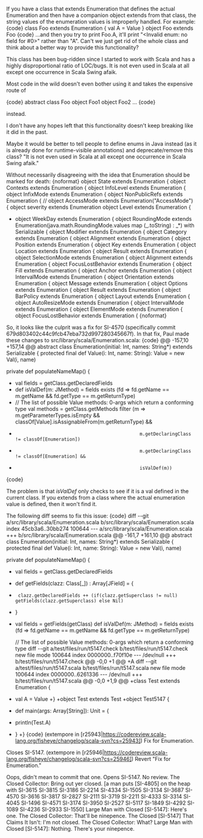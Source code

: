 If you have a class that extends Enumeration that defines the actual Enumeration and then have a companion object extends from that class, the string values of the enumeration values is improperly handled.  For example:
{code}
class Foo extends Enumeration {
  val A = Value
}
object Foo extends Foo
{code}
...and then you try to print Foo.A, it'll print "<Invalid enum: no field for #0>" rather than "A".
Can't we just get rid of the whole class and think about a better way to provide this functionality?

This class has been bug-ridden since I started to work with Scala and has a highly disproportional ratio of LOC/bugs. It is not even used in Scala at all except one occurrence in Scala Swing afaik.

Most code in the wild doesn't even bother using it and takes the expensive route of 

{code}
abstract class Foo
object Foo1 
object Foo2
... 
{code}

instead.

I don't have any hopes left that this functionality doesn't keep breaking like it did in the past.

Maybe it would be better to tell people to define enums in Java instead (as it is already done for runtime-visible annotations) and deprecate/remove this class?
"It is not even used in Scala at all except one occurrence in Scala Swing afaik."

Without necessarily disagreeing with the idea that Enumeration should be marked for death:
{noformat}
  object State extends Enumeration {
object Contexts extends Enumeration {
  object InfoLevel extends Enumeration {
    object InfixMode extends Enumeration {
    object NonPublicRefs extends Enumeration {
  // object AccessMode extends Enumeration("AccessMode") {
  object severity extends Enumeration
  object Level extends Enumeration {
 *    object WeekDay extends Enumeration {
  object RoundingMode extends Enumeration(java.math.RoundingMode.values map (_.toString) : _*) with Serializable {
object Modifier extends Enumeration {
  object Category extends Enumeration {
object Alignment extends Enumeration {
  object Position extends Enumeration {
object Key extends Enumeration {
  object Location extends Enumeration {
  object Result extends Enumeration {
  object SelectionMode extends Enumeration {
  object Alignment extends Enumeration {
  object FocusLostBehavior extends Enumeration {
  object Fill extends Enumeration {
  object Anchor extends Enumeration {
  object IntervalMode extends Enumeration {
object Orientation extends Enumeration {
  object Message extends Enumeration {
  object Options extends Enumeration {
  object Result extends Enumeration {
  object BarPolicy extends Enumeration {
  object Layout extends Enumeration {
  object AutoResizeMode extends Enumeration {
  object IntervalMode extends Enumeration {
  object ElementMode extends Enumeration {
  object FocusLostBehavior extends Enumeration {
{noformat}

So, it looks like the culprit was a fix for SI-4570 (specifically commit 679d803402c44c9fcb47eba732d997280345667f).  In that fix, Paul made these changes to src/library/scala/Enumeration.scala:
{code}
@@ -157,10 +157,14 @@ abstract class Enumeration(initial: Int, names: String*) extends Serializable {
   protected final def Value(i: Int, name: String): Value = new Val(i, name)
 
   private def populateNameMap() {
+    val fields = getClass.getDeclaredFields
+    def isValDef(m: JMethod) = fields exists (fd => fd.getName == m.getName && fd.getType == m.getReturnType)
+
     // The list of possible Value methods: 0-args which return a conforming type
     val methods = getClass.getMethods filter (m => m.getParameterTypes.isEmpty &&
                                                    classOf[Value].isAssignableFrom(m.getReturnType) &&
-                                                   m.getDeclaringClass != classOf[Enumeration])
+                                                   m.getDeclaringClass != classOf[Enumeration] &&
+                                                   isValDef(m))
{code}

The problem is that *isValDef* only checks to see if it is a val defined in the current class.  If you extends from a class where the actual enumeration value is defined, then it won't find it.

The following diff seems to fix this issue:
{code}
diff --git a/src/library/scala/Enumeration.scala b/src/library/scala/Enumeration.scala
index 45cb3a6..30bb274 100644
--- a/src/library/scala/Enumeration.scala
+++ b/src/library/scala/Enumeration.scala
@@ -161,7 +161,10 @@ abstract class Enumeration(initial: Int, names: String*) extends Serializable {
   protected final def Value(i: Int, name: String): Value = new Val(i, name)

   private def populateNameMap() {
-    val fields = getClass.getDeclaredFields
+    def getFields(clazz: Class[_]) : Array[JField] = {
+      clazz.getDeclaredFields ++ (if(clazz.getSuperclass != null) getFields(clazz.getSuperclass) else Nil)
+    }
+    val fields = getFields(getClass)
     def isValDef(m: JMethod) = fields exists (fd => fd.getName == m.getName && fd.getType == m.getReturnType)

     // The list of possible Value methods: 0-args which return a conforming type
diff --git a/test/files/run/t5147.check b/test/files/run/t5147.check
new file mode 100644
index 0000000..f70f10e
--- /dev/null
+++ b/test/files/run/t5147.check
@@ -0,0 +1 @@
+A
diff --git a/test/files/run/t5147.scala b/test/files/run/t5147.scala
new file mode 100644
index 0000000..6261336
--- /dev/null
+++ b/test/files/run/t5147.scala
@@ -0,0 +1,9 @@
+class Test extends Enumeration {
+  val A = Value
+}
+object Test extends Test
+object Test5147 {
+  def main(args: Array[String]): Unit = {
+    println(Test.A)
+  }
+}
{code}
(extempore in [r25943|https://codereview.scala-lang.org/fisheye/changelog/scala-svn?cs=25943]) Fix for Enumeration.

Closes SI-5147.
(extempore in [r25946|https://codereview.scala-lang.org/fisheye/changelog/scala-svn?cs=25946]) Revert "Fix for Enumeration."

Oops, didn't mean to commit that one.  Opens SI-5147.  No review.
The Closed Collector: Bring out yer closed.
[a man puts [SI-4805] on the heap with SI-3615 SI-3815 SI-3186 SI-2214 SI-4334 SI-1505 SI-3134 SI-3687 SI-4570 SI-3616 SI-3817 SI-2827 SI-2111 SI-3719 SI-2211 SI-4333 SI-3314 SI-4045 SI-1496 SI-4571 SI-3174 SI-3950 SI-2527 SI-5117 SI-1849 SI-4292 SI-1089 SI-4236 SI-2933 SI-1550] 
Large Man with Closed [SI-5147]: Here's one.
The Closed Collector: That'll be ninepence.
The Closed [SI-5147] That Claims It Isn't: I'm not closed.
The Closed Collector: What?
Large Man with Closed [SI-5147]: Nothing. There's your ninepence.
